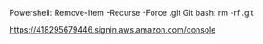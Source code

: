 Powershell: Remove-Item -Recurse -Force .git
Git bash: rm -rf .git

https://418295679446.signin.aws.amazon.com/console
